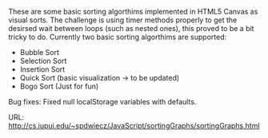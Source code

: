 These are some basic sorting algorthims implemented in HTML5 Canvas as visual sorts. The challenge is using timer methods properly to get the desirsed wait between loops (such as nested ones), this proved to be a bit tricky to do. Currently two basic sorting algorthims are supported: 

<ul>
<li>Bubble Sort</li>
<li>Selection Sort</li>
<li>Insertion Sort</li>
<li>Quick Sort (basic visualization -> to be updated)</li>
<li>Bogo Sort (Just for fun)</li>
</ul>

Bug fixes: Fixed null localStorage variables with defaults.

URL: http://cs.iupui.edu/~spdwiecz/JavaScript/sortingGraphs/sortingGraphs.html
